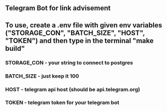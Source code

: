 ## Telegram Bot for link advisement 
## To use, create a .env file with given env variables ("STORAGE_CON", "BATCH_SIZE", "HOST", "TOKEN") and then type in the terminal "make build"
### STORAGE_CON - your string to connect to postgres
### BATCH_SIZE - just keep it 100
### HOST - telegram api host (should be api.telegram.org)
### TOKEN - telegram token for your telegram bot